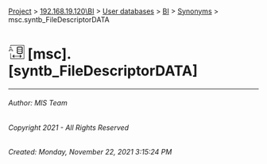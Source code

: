 #### 

[Project](../../../../index.md) > [192.168.19.120\\BI](../../../index.md) > [User databases](../../index.md) > [BI](../index.md) > [Synonyms](Synonyms.md) > msc.syntb_FileDescriptorDATA

# ![Synonyms](../../../../Images/Synonym32.png) [msc].[syntb_FileDescriptorDATA]

---

###### Author:  MIS Team

###### Copyright 2021 - All Rights Reserved

###### Created: Monday, November 22, 2021 3:15:24 PM

